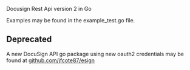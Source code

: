 Docusign Rest Api version 2 in Go

Examples may be found in the example_test.go file.

## Deprecated

A new DocuSign API go package using new oauth2 credentials may be found at
[github.com/jfcote87/esign](https://github.com/jfcote87/esign)

